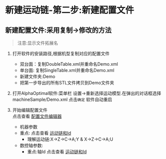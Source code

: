 # 新建运动链-第二步:新建配置文件


## 新建配置文件:采用复制->修改的方法

> 注意:显示文件拓展名

1. 打开软件的安装路径,根据机型复制对应的配置文件
      - 双台面：复制DoubleTable.xml并重命名Demo.xml
      - 单台面: 复制SingleTable.xml并重命名Demo.xml
      - 新建文件夹:Demo
      - 把第一步导出的所有STL文件拷贝到Demo文件夹
2. 打开AlphaOptimal软件:菜单栏 设置->重新选择运动模型.在弹出的对话框选择machineSample/Demo.xml 点击`确定` 软件自动重启
3. 开始编辑配置文件     
点击查看 [配置文件编辑器](../ConfigEditorInterface.md)

    - 机器参数 
    - 重点:     点击查看 [运动链和Id](../ChainAndAxisId.md)
        - 理解运动链:X->Z->C->A;Y & X->Z->C->A;U
    - 数控轴参数:
      - 重点:轴Id   点击查看 [运动链和Id](../ChainAndAxisId.md)


